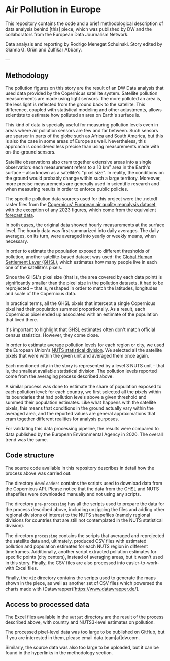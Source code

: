 # Air Pollution in Europe

This repository contains the code and a brief methodological description of data analysis behind [this] piece, which was published by DW and the collaborators from the European Data Journalism Network.

Data analysis and reporting by Rodrigo Menegat Schuinski.
Story edited by Gianna G. Grün and Zulfikar Abbany.

—

## Methodology
The pollution figures on this story are the result of an DW Data analysis that used data provided by the Copernicus satellite system. Satellite pollution measurements are made using light sensors. The more polluted an area is, the less light is reflected from the ground back to the satellite. This difference, coupled with statistical modeling and other adjustments, allows scientists to estimate how polluted an area on Earth's surface is. 

This kind of data is specially useful for measuring pollution levels even in areas where air pollution sensors are few and far between. Such sensors are sparser in parts of the globe such as Africa and South America, but this is also the case in some areas of Europe as well. Nevertheless, this approach is considered less precise than using measurements made with on-the-ground sensors. 

Satellite observations also cram together extensive areas into a single observation: each measurement refers to a 10 km² area in the Earth's surface – also known as a satellite's "pixel size". In reality, the conditions on the ground would probably change within such a large territory. Moreover, more precise measurements are generally used in scientific research and when measuring results in order to enforce public policies.

The specific pollution data sources used for this project were the .netcdf raster files from the [Copernicus' European air quality reanalysis dataset](https://ads.atmosphere.copernicus.eu/cdsapp#!/dataset/cams-europe-air-quality-reanalyses), with the exception of any 2023 figures, which come from the equivalent [forecast data](https://ads.atmosphere.copernicus.eu/cdsapp#!/dataset/cams-europe-air-quality-forecasts?tab=overview). 

In both cases, the original data showed hourly measurements at the surface level. The hourly data was first summarized into daily averages. The daily averages, on its turn, were averaged into yearly or weekly means, when necessary.

In order to estimate the population exposed to different thresholds of pollution, another satellite-based dataset was used: the [Global Human Settlement Layer (GHSL)](https://ghsl.jrc.ec.europa.eu/), which estimates how many people live in each one of the satellite's pixels. 

Since the GHSL's pixel size (that is, the area covered by each data point) is significantly smaller than the pixel size in the pollution datasets, it had to be reprojected – that is, reshaped in order to match the latitudes, longitudes and scale of the Copernicus data. 

In practical terms, all the GHSL pixels that intercept a single Copernicus pixel had their population summed proportionally. As a result, each Copernicus pixel ended up associated with an estimate of the population that lived there.

It's important to highlight that GHSL estimates often don't match official census statistics. However, they come close.

In order to estimate average pollution levels for each region or city, we used the European Union's [NUTS statistical division](https://ec.europa.eu/eurostat/web/nuts/background). We selected all the satellite pixels that were within the given unit and averaged them once again. 

Each mentioned city in the story is represented by a level 3 NUTS unit – that is, the smallest available statistical division. The pollution levels reported come from the averaging process described above.

A similar process was done to estimate the share of population exposed to each pollution level: for each country, we first selected all the pixels within its boundaries that had pollution levels above a given threshold and summed their population estimates. Like what happens with the satellite pixels, this means that conditions in the ground actually vary within the averaged area, and the reported values are general approximations that cram together different realities for analysis purposes.

For validating this data processing pipeline, the results were compared to data published by the European Environmental Agency in 2020. The overall trend was the same.


## Code structure
The source code available in this repository describes in detail how the process above was carried out.

The directory `downloaders` contains the scripts used to download data from the Copernicus API. Please notice that the data from the GHSL and NUTS shapefiles were downloaded manually and not using any scripts.

The directory `pre-processing` has all the scripts used to prepare the data for the process described above, including unzipping the files and adding other regional divisions of interest to the NUTS shapefiles (namely regional divisions for countries that are still not contemplated in the NUTS statistical division).

The directory `processing` contains the scripts that averaged and reprojected the satellite data and, ultimately, produced CSV files with estimated pollution and population estimates for each NUTS region in different timeframes. Additionally, another script extracted pollution estimates for specific points (city centers), instead of averaging areas, but it wasn't used in this story. Finally, the CSV files are also processed into easier-to-work-with Excel files.

Finally, the `viz` directory contains the scripts used to generate the maps shown in the piece, as well as another set of CSV files which powersed the charts made with (Datawrapper)[https://www.datawrapper.de/].

## Access to processed data
The Excel files available in the `output` directory are the result of the process described above, with country and NUTS3-level estimates on pollution. 

The processed pixel-level data was too large to be published on GitHub, but if you are interested in them, please email data.team[at]dw.com. 

Similarly, the source data was also too large to be uploaded, but it can be found in the hyperlinks in the methodology section.
